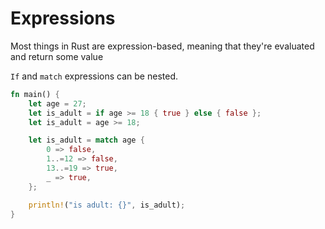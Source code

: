 # Expressions

Most things in Rust are expression-based, meaning that they're evaluated and return some value

`If` and `match` expressions can be nested.

```rust
fn main() {
    let age = 27;
    let is_adult = if age >= 18 { true } else { false };
    let is_adult = age >= 18;

    let is_adult = match age {
        0 => false,
        1..=12 => false,
        13..=19 => true,
        _ => true,
    };

    println!("is adult: {}", is_adult);
}
```